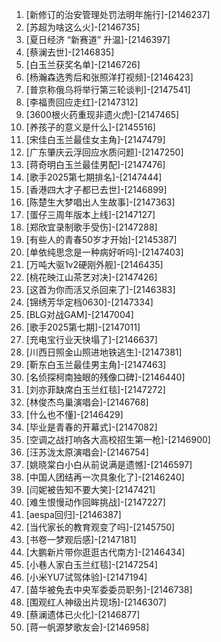 
1. [新修订的治安管理处罚法明年施行]-[2146237]
1. [苏超为啥这么火]-[2146735]
1. [夏日经济 “新赛道” 升温]-[2146397]
1. [蔡澜去世]-[2146835]
1. [白玉兰获奖名单]-[2146726]
1. [杨瀚森选秀后和张照洋打视频]-[2146423]
1. [普京称俄乌将举行第三轮谈判]-[2147541]
1. [李福贵回应走红]-[2147312]
1. [3600根火药重现非遗火虎]-[2147465]
1. [养孩子的意义是什么]-[2145516]
1. [宋佳白玉兰最佳女主角]-[2147479]
1. [广东肇庆云浮回应水质问题]-[2147250]
1. [蒋奇明白玉兰最佳男配]-[2147476]
1. [歌手2025第七期排名]-[2147444]
1. [香港四大才子都已去世]-[2146899]
1. [陈楚生大梦唱出人生故事]-[2147363]
1. [蛋仔三周年版本上线]-[2147127]
1. [郑欣宜录制歌手受伤]-[2147288]
1. [有些人的青春50岁才开始]-[2145387]
1. [单依纯思念是一种病好听吗]-[2147403]
1. [万吨大驱1v2硬刚外舰]-[2146435]
1. [桃花映江山茶艺对决]-[2147426]
1. [这首为你而活又杀回来了]-[2146383]
1. [锦绣芳华定档0630]-[2147334]
1. [BLG对战GAM]-[2147004]
1. [歌手2025第七期]-[2147011]
1. [充电宝行业天快塌了]-[2146637]
1. [川西日照金山照进地铁逃生]-[2147381]
1. [靳东白玉兰最佳男主角]-[2147463]
1. [名侦探柯南独眼的残像口碑]-[2146440]
1. [刘亦菲缺席白玉兰红毯]-[2147272]
1. [林俊杰鸟巢演唱会]-[2146768]
1. [什么也不懂]-[2146429]
1. [毕业是青春的开幕式]-[2147082]
1. [空调之战打响各大高校招生第一枪]-[2146900]
1. [汪苏泷太原演唱会]-[2146754]
1. [姚晓棠白小白从前说满是遗憾]-[2146597]
1. [中国人团结再一次具象化了]-[2146240]
1. [闫妮被告知不要大笑]-[2147421]
1. [难生恨慢动作回眸挑战]-[2147227]
1. [aespa回归]-[2146387]
1. [当代家长的教育观变了吗]-[2145750]
1. [书卷一梦观后感]-[2147181]
1. [大鹏新片带你逛逛古代南方]-[2146434]
1. [小巷人家白玉兰红毯]-[2147254]
1. [小米YU7试驾体验]-[2147194]
1. [苗华被免去中央军委委员职务]-[2146738]
1. [围观红人神级出片现场]-[2146307]
1. [蔡澜遗体已火化]-[2146877]
1. [蒋一帆源梦歌友会]-[2146958]
